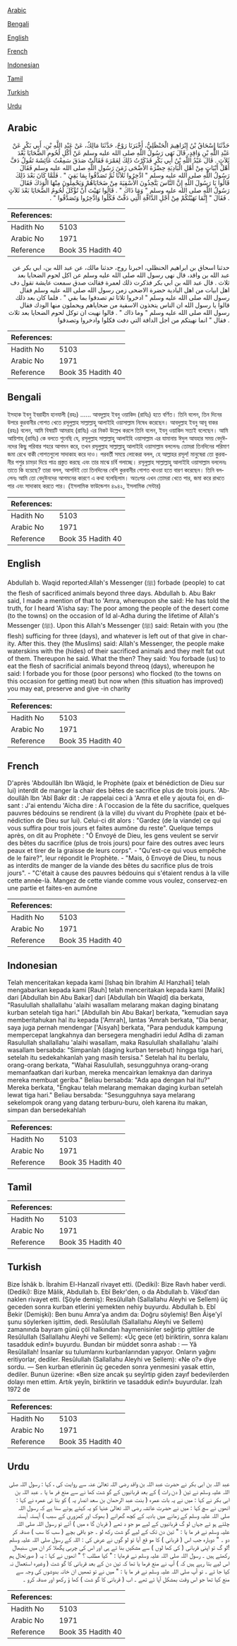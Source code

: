 [Arabic](#arabic)

[Bengali](#bengali)

[English](#english)

[French](#french)

[Indonesian](#indonesian)

[Tamil](#tamil)

[Turkish](#turkish)

[Urdu](#urdu)

## Arabic


<div dir="rtl" lang="ar" style={{fontSize:'larger',backgroundColor:'#f8f9fa',padding:20}}>
حَدَّثَنَا إِسْحَاقُ بْنُ إِبْرَاهِيمَ الْحَنْظَلِيُّ، أَخْبَرَنَا رَوْحٌ، حَدَّثَنَا مَالِكٌ، عَنْ عَبْدِ اللَّهِ بْنِ، أَبِي بَكْرٍ عَنْ عَبْدِ اللَّهِ بْنِ وَاقِدٍ، قَالَ نَهَى رَسُولُ اللَّهِ صلى الله عليه وسلم عَنْ أَكْلِ لُحُومِ الضَّحَايَا بَعْدَ ثَلاَثٍ ‏.‏ قَالَ عَبْدُ اللَّهِ بْنُ أَبِي بَكْرٍ فَذَكَرْتُ ذَلِكَ لِعَمْرَةَ فَقَالَتْ صَدَقَ سَمِعْتُ عَائِشَةَ تَقُولُ دَفَّ أَهْلُ أَبْيَاتٍ مِنْ أَهْلِ الْبَادِيَةِ حِضْرَةَ الأَضْحَى زَمَنَ رَسُولِ اللَّهِ صلى الله عليه وسلم فَقَالَ رَسُولُ اللَّهِ صلى الله عليه وسلم ‏"‏ ادَّخِرُوا ثَلاَثًا ثُمَّ تَصَدَّقُوا بِمَا بَقِيَ ‏"‏ ‏.‏ فَلَمَّا كَانَ بَعْدَ ذَلِكَ قَالُوا يَا رَسُولَ اللَّهِ إِنَّ النَّاسَ يَتَّخِذُونَ الأَسْقِيَةَ مِنْ ضَحَايَاهُمْ وَيَحْمِلُونَ مِنْهَا الْوَدَكَ فَقَالَ رَسُولُ اللَّهِ صلى الله عليه وسلم ‏"‏ وَمَا ذَاكَ ‏"‏ ‏.‏ قَالُوا نَهَيْتَ أَنْ تُؤْكَلَ لُحُومُ الضَّحَايَا بَعْدَ ثَلاَثٍ ‏.‏ فَقَالَ ‏"‏ إِنَّمَا نَهَيْتُكُمْ مِنْ أَجْلِ الدَّافَّةِ الَّتِي دَفَّتْ فَكُلُوا وَادَّخِرُوا وَتَصَدَّقُوا ‏"‏ ‏.‏
</div>
<div style={{backgroundColor:'#f8f9fa',padding:20, marginBottom: 10}}><table> <thead> <tr> <th>References:</th> <th></th> </tr> </thead> <tbody><tr><td>Hadith No</td><td>5103</td></tr><tr><td>Arabic No</td><td>1971</td></tr><tr><td>Reference</td><td>Book 35 Hadith 40</td></tr></tbody></table></div>


<div dir="rtl" lang="ar" style={{fontSize:'larger',backgroundColor:'#f8f9fa',padding:20}}>
حدثنا اسحاق بن ابراهيم الحنظلي، اخبرنا روح، حدثنا مالك، عن عبد الله بن، ابي بكر عن عبد الله بن واقد، قال نهى رسول الله صلى الله عليه وسلم عن اكل لحوم الضحايا بعد ثلاث . قال عبد الله بن ابي بكر فذكرت ذلك لعمرة فقالت صدق سمعت عايشة تقول دف اهل ابيات من اهل البادية حضرة الاضحى زمن رسول الله صلى الله عليه وسلم فقال رسول الله صلى الله عليه وسلم " ادخروا ثلاثا ثم تصدقوا بما بقي " . فلما كان بعد ذلك قالوا يا رسول الله ان الناس يتخذون الاسقية من ضحاياهم ويحملون منها الودك فقال رسول الله صلى الله عليه وسلم " وما ذاك " . قالوا نهيت ان توكل لحوم الضحايا بعد ثلاث . فقال " انما نهيتكم من اجل الدافة التي دفت فكلوا وادخروا وتصدقوا
</div>
<div style={{backgroundColor:'#f8f9fa',padding:20, marginBottom: 10}}><table> <thead> <tr> <th>References:</th> <th></th> </tr> </thead> <tbody><tr><td>Hadith No</td><td>5103</td></tr><tr><td>Arabic No</td><td>1971</td></tr><tr><td>Reference</td><td>Book 35 Hadith 40</td></tr></tbody></table></div>

## Bengali


<div dir="ltr" lang="bn" style={{fontSize:'larger',backgroundColor:'#f8f9fa',padding:20}}>
ইসহাক ইবনু ইবরাহীম হানযালী (রহঃ) ...... আবদুল্লাহ ইবনু ওয়াকিদ (রাযিঃ) হতে বর্ণিত। তিনি বলেন, তিন দিনের উপরে কুরবানীর গোশত খেতে রসূলুল্লাহ সাল্লাল্লাহু আলাইহি ওয়াসাল্লাম নিষেধ করেছেন। আবদুল্লাহ ইবনু আবূ বাকর (রহঃ) বলেন, আমি বিষয়টি আমরাহ (রাযিঃ) এর নিকট উল্লেখ করলে তিনি বলেন, ইবনু ওয়াকিদ সত্যই বলেছেন। আমি আয়িশাহ্ (রাযিঃ) কে বলতে শুনেছি যে, রসূলুল্লাহ সাল্লাল্লাহু আলাইহি ওয়াসাল্লাম এর যামানায় ঈদুল আযহার সময় বেদুঈনদের কিছু পরিবার শহরে আগমন করে, তখন রসূলুল্লাহ সাল্লাল্লাহু আলাইহি ওয়াসাল্লাম বললেনঃ তোমরা তিনদিনের পরিমাণ জমা রেখে বাকী গোশতগুলো সাদাকাহ করে দাও। পরবর্তী সময়ে লোকেরা বলল, হে আল্লাহর রসূল! মানুষেরা তো কুরবানীর পশুর চামড়া দিয়ে পাত্র প্রস্তুত করছে এবং তার মাঝে চর্বি গলাচ্ছে। রসূলুল্লাহ সাল্লাল্লাহু আলাইহি ওয়াসাল্লাম বললেনঃ তাতে কি হয়েছে? তারা বলল, আপনিই তো তিনদিনের বেশি কুরবানীর গোশত খাওয়া হতে বারণ করেছেন। তিনি বললেনঃ আমি তো বেদুঈনদের আগমনের কারণে এ কথা বলেছিলাম। অতঃপর এখন তোমরা খেতে পার, জমা করে রাখতে পার এবং সাদাকাহ করতে পার। (ইসলামিক ফাউন্ডেশন ৪৯৪২, ইসলামিক সেন্টার)
</div>
<div style={{backgroundColor:'#f8f9fa',padding:20, marginBottom: 10}}><table> <thead> <tr> <th>References:</th> <th></th> </tr> </thead> <tbody><tr><td>Hadith No</td><td>5103</td></tr><tr><td>Arabic No</td><td>1971</td></tr><tr><td>Reference</td><td>Book 35 Hadith 40</td></tr></tbody></table></div>

## English


<div dir="ltr" lang="en" style={{fontSize:'larger',backgroundColor:'#f8f9fa',padding:20}}>
Abdullah b. Waqid reported:Allah's Messenger (ﷺ) forbade (people) to cat the flesh of sacrificed animals beyond three days. Abdullah b. Abu Bakr said, I made a mention of that to 'Amra, whereupon she said: He has told the truth, for I heard 'A'isha say: The poor among the people of the desert come (to the towns) on the occasion of Id al-Adha during the lifetime of Allah's Messenger (ﷺ). Upon this Allah's Messenger (ﷺ) said: Retain with you (the flesh) sufficing for three (days), and whatever is left out of that give in charity. After this. they (the Muslims) said: Allah's Messenger, the people make waterskins with the (hides) of their sacrificed animals and they melt fat out of them. Thereupon he said. What the then? They said: You forbade (us) to eat the flesh of sacrificial animals beyond threoq (days), whereupon he said: I forbade you for those (poor persons) who flocked (to the towns on this occasion for getting meat) but now when (this situation has improved) you may eat, preserve and give -in charity
</div>
<div style={{backgroundColor:'#f8f9fa',padding:20, marginBottom: 10}}><table> <thead> <tr> <th>References:</th> <th></th> </tr> </thead> <tbody><tr><td>Hadith No</td><td>5103</td></tr><tr><td>Arabic No</td><td>1971</td></tr><tr><td>Reference</td><td>Book 35 Hadith 40</td></tr></tbody></table></div>

## French


<div dir="ltr" lang="fr" style={{fontSize:'larger',backgroundColor:'#f8f9fa',padding:20}}>
D'après 'Abdoullâh Ibn Wâqid, le Prophète (paix et bénédiction de Dieu sur lui) interdit de manger la chair des bêtes de sacrifice plus de trois jours. 'Abdoullâh Ibn 'Abî Bakr dit : Je rappelai ceci à 'Amra et elle y ajouta foi, en disant : J'ai entendu 'Aïcha dire : A l'occasion de la fête du sacrifice, quelques pauvres bédouins se rendirent (à la ville) du vivant du Prophète (paix et bénédiction de Dieu sur lui). Celui-ci dit alors : "Gardez (de la viande) ce qui vous suffira pour trois jours et faites aumône du reste". Quelque temps après, on dit au Prophète : "Ô Envoyé de Dieu, les gens veulent se servir des bêtes du sacrifice (plus de trois jours) pour faire des outres avec leurs peaux et tirer de la graisse de leurs corps". - "Qu'est-ce qui vous empêche de le faire?", leur répondit le Prophète. - "Mais, ô Envoyé de Dieu, tu nous as interdits de manger de la viande des bêtes du sacrifice plus de trois jours". - "C'était à cause des pauvres bédouins qui s'étaient rendus à la ville cette année-là. Mangez de cette viande comme vous voulez, conservez-en une partie et faites-en aumône
</div>
<div style={{backgroundColor:'#f8f9fa',padding:20, marginBottom: 10}}><table> <thead> <tr> <th>References:</th> <th></th> </tr> </thead> <tbody><tr><td>Hadith No</td><td>5103</td></tr><tr><td>Arabic No</td><td>1971</td></tr><tr><td>Reference</td><td>Book 35 Hadith 40</td></tr></tbody></table></div>

## Indonesian


<div dir="ltr" lang="id" style={{fontSize:'larger',backgroundColor:'#f8f9fa',padding:20}}>
Telah menceritakan kepada kami [Ishaq bin Ibrahim Al Hanzhali] telah mengabarkan kepada kami [Rauh] telah menceritakan kepada kami [Malik] dari [Abdullah bin Abu Bakar] dari [Abdullah bin Waqid] dia berkata, "Rasulullah shallallahu 'alaihi wasallam melarang makan daging binatang kurban setelah tiga hari." [Abdullah bin Abu Bakar] berkata, "kemudian saya memberitahukan hal itu kepada ['Amrah], lantas 'Amrah berkata, "Dia benar, saya juga pernah mendengar ['Aisyah] berkata, "Para penduduk kampung mempercepat langkahnya dan bersegera menghadiri iedul Adlha di zaman Rasulullah shallallahu 'alaihi wasallam, maka Rasulullah shallallahu 'alaihi wasallam bersabda: "Simpanlah (daging kurban tersebut) hingga tiga hari, setelah itu sedekahkanlah yang masih tersisa." Setelah hal itu berlalu, orang-orang berkata, "Wahai Rasulullah, sesungguhnya orang-orang memanfaatkan dari kurban, mereka mencairkan lemaknya dan darinya mereka membuat geriba." Beliau bersabda: "Ada apa dengan hal itu?" Mereka berkata, "Engkau telah melarang memakan daging kurban setelah lewat tiga hari." Beliau bersabda: "Sesungguhnya saya melarang sekelompok orang yang datang terburu-buru, oleh karena itu makan, simpan dan bersedekahlah
</div>
<div style={{backgroundColor:'#f8f9fa',padding:20, marginBottom: 10}}><table> <thead> <tr> <th>References:</th> <th></th> </tr> </thead> <tbody><tr><td>Hadith No</td><td>5103</td></tr><tr><td>Arabic No</td><td>1971</td></tr><tr><td>Reference</td><td>Book 35 Hadith 40</td></tr></tbody></table></div>

## Tamil


<div dir="ltr" lang="ta" style={{fontSize:'larger',backgroundColor:'#f8f9fa',padding:20}}>

</div>
<div style={{backgroundColor:'#f8f9fa',padding:20, marginBottom: 10}}><table> <thead> <tr> <th>References:</th> <th></th> </tr> </thead> <tbody><tr><td>Hadith No</td><td>5103</td></tr><tr><td>Arabic No</td><td>1971</td></tr><tr><td>Reference</td><td>Book 35 Hadith 40</td></tr></tbody></table></div>

## Turkish


<div dir="ltr" lang="tr" style={{fontSize:'larger',backgroundColor:'#f8f9fa',padding:20}}>
Bize İshâk b. İbrahim El-Hanzalî rivayet etti. (Dediki): Bize Ravh haber verdi. (Dediki): Bize Mâlik, Abdullah b. Ebî Bekr'den, o da Abdullah b. Vâkıd'dan naklen rivayet etti. (Şöyle demiş): Resûlullah (Sallallahu Aleyhi ve Sellem) üç geceden sonra kurban etlerini yemekten nehiy buyurdu. Abdullah b. Ebî Bekir (Demişki): Ben bunu Amra'ya andım da: Doğru söylemiş! Ben Âişe'yî şunu söylerken işittim, dedi. Resûlullah (Sallallahu Aleyhi ve Sellem) zamanında bayram günü çöl halkından haymenisinler seğirtip gittiler de ResûluIIah (Sallallahu Aleyhi ve Sellem): «Üç gece (et) biriktirin, sonra kalanı tasadduk edin!» buyurdu. Bundan bir müddet sonra ashab : — Yâ Resûlallah! İnsanlar su tulumlarını kurbanlarından yapıyor. Onların yağını eritiyorlar, dediler. Resûlullah (Sallallahu Aleyhi ve Sellem): «Ne o?» diye sordu. — Sen kurban etlerinin üç geceden sonra yenmesini yasak ettin, dediler. Bunun üzerine: «Ben size ancak şu seyîrtip giden zayıf bedevilerden dolayı men ettim. Artık yeyîn, biriktirin ve tasadduk edin!» buyurdular. İzah 1972 de
</div>
<div style={{backgroundColor:'#f8f9fa',padding:20, marginBottom: 10}}><table> <thead> <tr> <th>References:</th> <th></th> </tr> </thead> <tbody><tr><td>Hadith No</td><td>5103</td></tr><tr><td>Arabic No</td><td>1971</td></tr><tr><td>Reference</td><td>Book 35 Hadith 40</td></tr></tbody></table></div>

## Urdu


<div dir="rtl" lang="ur" style={{fontSize:'larger',backgroundColor:'#f8f9fa',padding:20}}>
عبد اللہ بن ابی بکر نے حضرت عبد اللہ بن واقد رضی اللہ تعالیٰ عنہ سے روایت کی ، کہا : رسول اللہ صلی اللہ علیہ وسلم نے تین ( دن رات ) کے بعد قربانیوں کے گو شت کھا نے سے منع فر ما یا ۔ عبد اللہ بن ابی بکر نے کہا : میں نے یہ بات عمرہ ( بنت عبد الرحمان بن سعد انصار یہ ) کو بتا ئی عمرہ نے کہا : انھوں نے سچ کہا : میں نے حضرت عائشہ رضی اللہ تعالیٰ عنہا کو یہ کہتے ہوئے سنا ہے کہ رسول اللہ صلی اللہ علیہ وسلم کے زمانے میں بادیہ کے کچھ گھرانے ( بھوک اور کمزوری کے سبب ) آہستہ آہستہ چلتے ہو ئے جہاں لو گ قربانیوں کے لیے مو جو د تھے ( قربان گا ہ میں ) آئے تو رسول اللہ صلی اللہ علیہ وسلم نے فر ما یا : " تین دن تک کے لیے گو شت رکھ لو ۔ جو باقی بچے ( سب کا سب ) صدقہ کر دو ۔ " دوبارہ جب اس ( قربانی ) کا مو قع آیا تو لو گوں نے عرض کی : اللہ کے رسول صلی اللہ علیہ وسلم !لو گ تو اپنی قربانی ( کی کھا لوں ) سے مشکیں بنا تے ہی اور اس کی چربی پگھلا کر ان میں سنبھال رکھتے ہیں ۔ رسول اللہ صلی اللہ علیہ وسلم نے فرمایا : " کیا مطلب ؟ " انھوں نے کہا : یہ ( صورتحال ہم اس لیے بتا رہے ہیں کہ ) آپ نے منع فرما یا تھا کہ تین دن کے بعد قربانی کا گو شت ( وغیرہ استعمال نہ کیا جا ئے ۔ تو آپ صلی اللہ علیہ وسلم نے فر ما یا : " میں نے تو تمھیں ان خانہ بدوشوں کی وجہ سے منع کیا تھا جو اس وقت بمشکل آپا ئے تھے ۔ اب ( قربانی کا گو شت ) کھا ؤ رکھو اور صدقہ کرو ۔
</div>
<div style={{backgroundColor:'#f8f9fa',padding:20, marginBottom: 10}}><table> <thead> <tr> <th>References:</th> <th></th> </tr> </thead> <tbody><tr><td>Hadith No</td><td>5103</td></tr><tr><td>Arabic No</td><td>1971</td></tr><tr><td>Reference</td><td>Book 35 Hadith 40</td></tr></tbody></table></div>